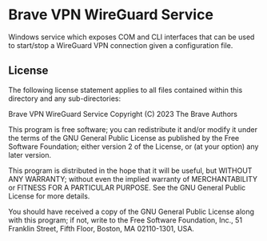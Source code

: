 # Brave VPN WireGuard Service

Windows service which exposes COM and CLI interfaces that can be used to
start/stop a WireGuard VPN connection given a configuration file.

## License

The following license statement applies to all files contained within this
directory and any sub-directories:

Brave VPN WireGuard Service
Copyright (C) 2023 The Brave Authors

This program is free software; you can redistribute it and/or
modify it under the terms of the GNU General Public License
as published by the Free Software Foundation; either version 2
of the License, or (at your option) any later version.

This program is distributed in the hope that it will be useful,
but WITHOUT ANY WARRANTY; without even the implied warranty of
MERCHANTABILITY or FITNESS FOR A PARTICULAR PURPOSE.  See the
GNU General Public License for more details.

You should have received a copy of the GNU General Public License
along with this program; if not, write to the Free Software
Foundation, Inc., 51 Franklin Street, Fifth Floor, Boston, MA  02110-1301, USA.
